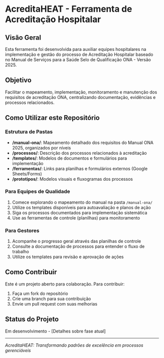 # AcreditaHEAT - Ferramenta de Acreditação Hospitalar              

## Visão Geral
Esta ferramenta foi desenvolvida para auxiliar equipes hospitalares na implementação e gestão do processo de Acreditação Hospitalar baseado no Manual de Serviços para a Saúde Selo de Qualificação ONA - Versão 2025.        

## Objetivo
Facilitar o mapeamento, implementação, monitoramento e manutenção dos requisitos de acreditação ONA, centralizando documentação, evidências e processos relacionados.                  

## Como Utilizar este Repositório

### Estrutura de Pastas
- **/manual-ona/**: Mapeamento detalhado dos requisitos do Manual ONA 2025, organizados por níveis          
- **/processos/**: Descrição dos processos relacionados à acreditação
- **/templates/**: Modelos de documentos e formulários para implementação    
- **/ferramentas/**: Links para planilhas e formulários externos (Google Sheets/Forms)      
- **/prototipos/**: Modelos visuais e fluxogramas dos processos    

### Para Equipes de Qualidade
1. Comece explorando o mapeamento do manual na pasta `/manual-ona/`  
2. Utilize os templates disponíveis para autoavaliação e planos de ação    
3. Siga os processos documentados para implementação sistemática  
4. Use as ferramentas de controle (planilhas) para monitoramento

### Para Gestores
1. Acompanhe o progresso geral através das planilhas de controle    
2. Consulte a documentação de processos para entender o fluxo de trabalho      
3. Utilize os templates para revisão e aprovação de ações

## Como Contribuir
Este é um projeto aberto para colaboração. Para contribuir:
1. Faça um fork do repositório
2. Crie uma branch para sua contribuição      
3. Envie um pull request com suas melhorias

## Status do Projeto
Em desenvolvimento - [Detalhes sobre fase atual]  

---

*AcreditaHEAT: Transformando padrões de excelência em processos gerenciáveis*                

